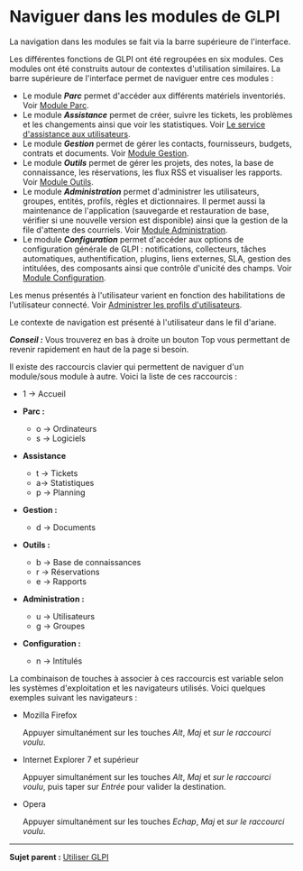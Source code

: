 Naviguer dans les modules de GLPI
=================================

La navigation dans les modules se fait via la barre supérieure de l'interface.

Les différentes fonctions de GLPI ont été regroupées en six modules. Ces modules ont été construits autour de contextes d'utilisation similaires.
La barre supérieure de l'interface permet de naviguer entre ces modules :

-   Le module ***Parc*** permet d'accéder aux différents matériels inventoriés. Voir [Module Parc](index.php?fr/03_Module_Parc/01_Module_Parc.md "Module Parc de GLPI").
-   Le module ***Assistance*** permet de créer, suivre les tickets, les problèmes et les changements ainsi que voir les statistiques. Voir [Le service d'assistance aux     utilisateurs](helpdesk.html "Le service d'Assistance aux utilisateurs de GLPI").
-   Le module ***Gestion*** permet de gérer les contacts, fournisseurs, budgets, contrats et documents. Voir [Module Gestion](management.html "Le module Gestion permet aux utilisateurs de gérer les contacts, les fournisseurs, les budgets, les contrats et les documents").
-   Le module ***Outils*** permet de gérer les projets, des notes, la base de connaissance, les réservations, les flux RSS et visualiser les rapports. Voir [Module Outils](tool.html "Le module Outils permet aux utilisateurs de gérer les notes, la base de connaissance, les réservations ainsi que de générer des rapports").
-   Le module ***Administration*** permet d'administrer les utilisateurs, groupes, entités, profils, règles et dictionnaires. Il permet aussi la maintenance de l'application (sauvegarde et restauration de base,
    vérifier si une nouvelle version est disponible) ainsi que la gestion de la file d'attente des courriels. Voir [Module Administration](administration.html "Le module Administration permet d'administrer les utilisateurs, groupes, entités, profils, règles et dictionnaires et offre des outils de maintenance de l'application (sauvegarde et restauration de base, vérification de nouvelle version disponible).").
-   Le module ***Configuration*** permet d'accéder aux options de configuration générale de GLPI : notifications, collecteurs, tâches automatiques, authentification, plugins, liens externes, SLA, gestion des intitulées, des composants ainsi que contrôle d'unicité des champs. Voir [Module Configuration](config.html "Module Configuration de GLPI").

Les menus présentés à l'utilisateur varient en fonction des habilitations de l'utilisateur connecté. Voir [Administrer les profils d'utilisateurs](administration_profile.html "Dans GLPI, administrer les profils peut se faire à partir du menu Administration > Profils.").

Le contexte de navigation est présenté à l'utilisateur dans le fil d'ariane.

***Conseil :*** Vous trouverez en bas à droite un bouton Top vous permettant de revenir rapidement en haut de la page si besoin.

Il existe des raccourcis clavier qui permettent de naviguer d'un module/sous module à autre. Voici la liste de ces raccourcis :

-   1 -\> Accueil
-   **Parc :**
    -   o -\> Ordinateurs
    -   s -\> Logiciels

-   **Assistance**
    -   t -\> Tickets
    -   a-\> Statistiques
    -   p -\> Planning

-   **Gestion :**
    -   d -\> Documents

-   **Outils :**
    -   b -\> Base de connaissances
    -   r -\> Réservations
    -   e -\> Rapports

-   **Administration :**
    -   u -\> Utilisateurs
    -   g -\> Groupes

-   **Configuration :**
    -   n -\> Intitulés

La combinaison de touches à associer à ces raccourcis est variable selon les systèmes d'exploitation et les navigateurs utilisés. Voici quelques exemples suivant les navigateurs :

-   Mozilla Firefox

    Appuyer simultanément sur les touches *Alt*, *Maj* et *sur le raccourci voulu*.

-   Internet Explorer 7 et supérieur

    Appuyer simultanément sur les touches *Alt*, *Maj* et *sur le raccourci voulu*, puis taper sur *Entrée* pour valider la destination.

-   Opera

    Appuyer simultanément sur les touches *Echap*, *Maj* et *sur le raccourci voulu*.

---------
**Sujet parent :** [Utiliser GLPI](index.php?fr/02_Premiers_pas_avec_GLPI/03_Utiliser_GLPI/01_Utiliser_GLPI.md)
